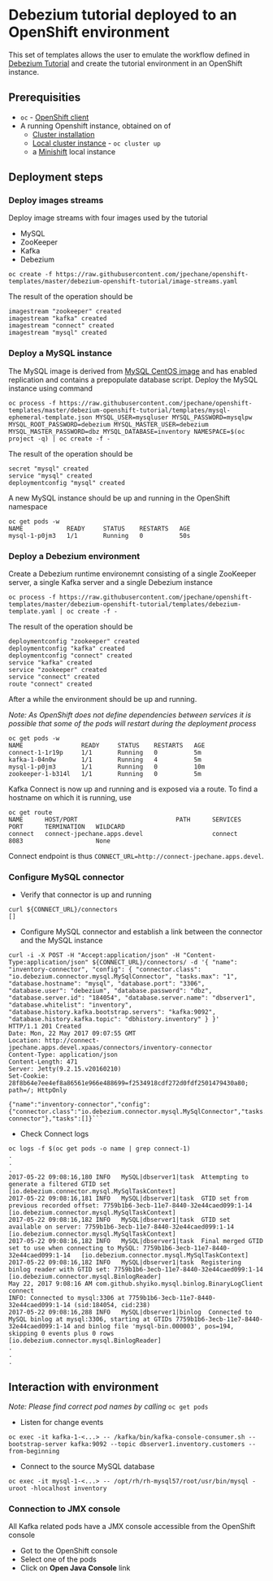 # Debezium tutorial deployed to an OpenShift environment

This set of templates allows the user to emulate the workflow defined in [Debezium Tutorial](http://debezium.io/docs/tutorial/) and create the tutorial environment in an OpenShift instance.

## Prerequisities
- `oc` - [OpenShift client](https://github.com/openshift/origin/releases)
- A running Openshift instance, obtained on of
    - [Cluster installation](https://docs.openshift.org/latest/install_config/index.html)
    - [Local cluster instance](https://github.com/openshift/origin/blob/master/docs/cluster_up_down.md) - `oc cluster up`
    - a [Minishift](https://github.com/minishift/minishift) local instance
## Deployment steps
### Deploy images streams
Deploy image streams with four images used by the tutorial
- MySQL
- ZooKeeper
- Kafka
- Debezium
```
oc create -f https://raw.githubusercontent.com/jpechane/openshift-templates/master/debezium-openshift-tutorial/image-streams.yaml
```
The result of the operation should be
```
imagestream "zookeeper" created
imagestream "kafka" created
imagestream "connect" created
imagestream "mysql" created
```
### Deploy a MySQL instance
The MySQL image is derived from [MySQL CentOS image](https://hub.docker.com/r/centos/mysql-57-centos7/) and has enabled replication and contains a prepopulate database script. Deploy the MySQL instance using command
```
oc process -f https://raw.githubusercontent.com/jpechane/openshift-templates/master/debezium-openshift-tutorial/templates/mysql-ephemeral-template.json MYSQL_USER=mysqluser MYSQL_PASSWORD=mysqlpw MYSQL_ROOT_PASSWORD=debezium MYSQL_MASTER_USER=debezium MYSQL_MASTER_PASSWORD=dbz MYSQL_DATABASE=inventory NAMESPACE=$(oc project -q) | oc create -f -
```
The result of the operation should be
```
secret "mysql" created
service "mysql" created
deploymentconfig "mysql" created
```
A new MySQL instance should be up and running in the OpenShift namespace
```
oc get pods -w
NAME            READY     STATUS    RESTARTS   AGE
mysql-1-p0jm3   1/1       Running   0          50s
```
### Deploy a Debezium environment
Create a Debezium runtime environemnt consisting of a single ZooKeeper server, a single Kafka server and a single Debezium instance
```
oc process -f https://raw.githubusercontent.com/jpechane/openshift-templates/master/debezium-openshift-tutorial/templates/debezium-template.yaml | oc create -f -
```
The result of the operation should be
```
deploymentconfig "zookeeper" created
deploymentconfig "kafka" created
deploymentconfig "connect" created
service "kafka" created
service "zookeeper" created
service "connect" created
route "connect" created
```
After a while the environment should be up and running.

*Note: As OpenShift does not define dependencies between services it is possible that some of the pods will restart during the deployment process*
```
oc get pods -w
NAME                READY     STATUS    RESTARTS   AGE
connect-1-1r19p     1/1       Running   0          5m
kafka-1-04n0w       1/1       Running   4          5m
mysql-1-p0jm3       1/1       Running   0          10m
zookeeper-1-b314l   1/1       Running   0          5m
```
Kafka Connect is now up and running and is exposed via a route. To find a hostname on which it is running, use
```
oc get route
NAME      HOST/PORT                           PATH      SERVICES   PORT      TERMINATION   WILDCARD
connect   connect-jpechane.apps.devel                   connect    8083                    None
```
Connect endpoint is thus `CONNECT_URL=http://connect-jpechane.apps.devel`.
### Configure MySQL connector
- Verify that connector is up and running
```
curl ${CONNECT_URL}/connectors
[]
```
- Configure MySQL connector and establish a link between the connector and the MySQL instance
```
curl -i -X POST -H "Accept:application/json" -H "Content-Type:application/json" ${CONNECT_URL}/connectors/ -d '{ "name": "inventory-connector", "config": { "connector.class": "io.debezium.connector.mysql.MySqlConnector", "tasks.max": "1", "database.hostname": "mysql", "database.port": "3306", "database.user": "debezium", "database.password": "dbz", "database.server.id": "184054", "database.server.name": "dbserver1", "database.whitelist": "inventory", "database.history.kafka.bootstrap.servers": "kafka:9092", "database.history.kafka.topic": "dbhistory.inventory" } }'
HTTP/1.1 201 Created
Date: Mon, 22 May 2017 09:07:55 GMT
Location: http://connect-jpechane.apps.devel.xpaas/connectors/inventory-connector
Content-Type: application/json
Content-Length: 471
Server: Jetty(9.2.15.v20160210)
Set-Cookie: 28f8b64e7ee4ef8a86561e966e488699=f2534918cdf272d0fdf2501479430a80; path=/; HttpOnly

{"name":"inventory-connector","config":{"connector.class":"io.debezium.connector.mysql.MySqlConnector","tasks.max":"1","database.hostname":"mysql","database.port":"3306","database.user":"debezium","database.password":"dbz","database.server.id":"184054","database.server.name":"dbserver1","database.whitelist":"inventory","database.history.kafka.bootstrap.servers":"kafka:9092","database.history.kafka.topic":"dbhistory.inventory","name":"inventory-connector"},"tasks":[]}```
```
- Check Connect logs
```
oc logs -f $(oc get pods -o name | grep connect-1)
.
.
.
2017-05-22 09:08:16,180 INFO   MySQL|dbserver1|task  Attempting to generate a filtered GTID set   [io.debezium.connector.mysql.MySqlTaskContext]
2017-05-22 09:08:16,181 INFO   MySQL|dbserver1|task  GTID set from previous recorded offset: 7759b1b6-3ecb-11e7-8440-32e44caed099:1-14   [io.debezium.connector.mysql.MySqlTaskContext]
2017-05-22 09:08:16,182 INFO   MySQL|dbserver1|task  GTID set available on server: 7759b1b6-3ecb-11e7-8440-32e44caed099:1-14   [io.debezium.connector.mysql.MySqlTaskContext]
2017-05-22 09:08:16,182 INFO   MySQL|dbserver1|task  Final merged GTID set to use when connecting to MySQL: 7759b1b6-3ecb-11e7-8440-32e44caed099:1-14   [io.debezium.connector.mysql.MySqlTaskContext]
2017-05-22 09:08:16,182 INFO   MySQL|dbserver1|task  Registering binlog reader with GTID set: 7759b1b6-3ecb-11e7-8440-32e44caed099:1-14   [io.debezium.connector.mysql.BinlogReader]
May 22, 2017 9:08:16 AM com.github.shyiko.mysql.binlog.BinaryLogClient connect
INFO: Connected to mysql:3306 at 7759b1b6-3ecb-11e7-8440-32e44caed099:1-14 (sid:184054, cid:238)
2017-05-22 09:08:16,288 INFO   MySQL|dbserver1|binlog  Connected to MySQL binlog at mysql:3306, starting at GTIDs 7759b1b6-3ecb-11e7-8440-32e44caed099:1-14 and binlog file 'mysql-bin.000003', pos=194, skipping 0 events plus 0 rows   [io.debezium.connector.mysql.BinlogReader]
.
.
.
```
## Interaction with environment
*Note: Please find correct pod names by calling* `oc get pods`
- Listen for change events
```
oc exec -it kafka-1-<...> -- /kafka/bin/kafka-console-consumer.sh --bootstrap-server kafka:9092 --topic dbserver1.inventory.customers --from-beginning
```
- Connect to the source MySQL database
```
oc exec -it mysql-1-<...> -- /opt/rh/rh-mysql57/root/usr/bin/mysql -uroot -hlocalhost inventory
```
### Connection to JMX console
All Kafka related pods have a JMX console accessible from the OpenShift console
- Got to the OpenShift console
- Select one of the pods
- Click on **Open Java Console** link
